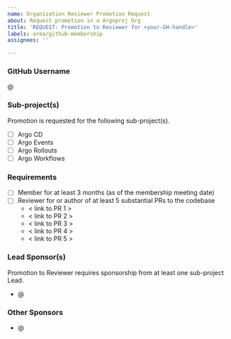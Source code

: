 ```yaml
---
name: Organization Reviewer Promotion Request
about: Request promotion in a Argoproj Org
title: 'REQUEST: Promotion to Reviewer for <your-GH-handle>'
labels: area/github-membership
assignees: ''

---
```


### GitHub Username

@<your-GH-handle>

### Sub-project(s)

Promotion is requested for the following sub-project(s).

- [ ] Argo CD
- [ ] Argo Events
- [ ] Argo Rollouts
- [ ] Argo Workflows

### Requirements

- [ ] Member for at least 3 months (as of the membership meeting date)
- [ ] Reviewer for or author of at least 5 substantial PRs to the codebase
    - < link to PR 1 >
    - < link to PR 2 >
    - < link to PR 3 >
    - < link to PR 4 >
    - < link to PR 5 >

### Lead Sponsor(s)

Promotion to Reviewer requires sponsorship from at least one sub-project Lead.

- @<sponsor-1>

### Other Sponsors

- @<sponsor-1>
